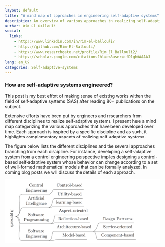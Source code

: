 ```yaml
---
layout: default
title: "A mind map of approaches in engineering self-adaptive systems"
description: An overview of various approaches in realizing self-adaptive systems
author: Rim El Ballouli
social:
  links:
    - https://www.linkedin.com/in/rim-el-ballouli/
    - https://github.com/Rim-El-Ballouli/
    - https://www.researchgate.net/profile/Rim_El_Ballouli2/
    - https://scholar.google.com/citations?hl=en&user=ifD1gh0AAAAJ
lang: en_US
categories: Self-adaptive-systems
---
```

### How are self-adaptive systems engineered?

This post is my best effort of making sense of existing works withen 
the field of self-adaptive systems (SAS) after reading 80+ publications on the subject.
 
Extensive efforts have been put by engineers and researchers from different 
disciplines to realize self-adaptive systems. I present here  a mind map categorizing 
the various approaches that have been developed over time. Each 
approach is inspired by a specific discipline and as such, it highlights 
complementary aspects of realizing self-adaptive 
systems. 

The figure below lists the different
disciplines and the several approaches branching from each discipline. 
For instance, developing a self-adaptive system from a control 
engineering perspective implies designing a control-based self-adaptive 
system whose behavior can change according to a set of well-formed mathematical models that 
can be formally analyzed. In coming blog posts we will discuss the details of each approach.

<img  width="700" class="center" src="/assets/images/sas-approach.png">
